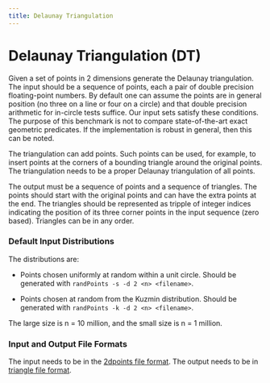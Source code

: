 ```yaml
---
title: Delaunay Triangulation
---
```


# Delaunay Triangulation (DT)

Given a set of points in 2 dimensions generate the Delaunay
triangulation.  The input should be a sequence of points, each a pair
of double precision floating-point numbers.  By default one can assume
the points are in general position (no three on a line or four on a
circle) and that double precision arithmetic for in-circle tests
suffice.  Our input sets satisfy these conditions.  The purpose of
this benchmark is not to compare state-of-the-art exact geometric
predicates.  If the implementation is robust in general, then this can
be noted.

The triangulation can add points.  Such points can be used, for
example, to insert points at the corners of a bounding triangle around the
original points.   The triangulation needs to be a proper Delaunay
triangulation of all points.

The output must be a sequence of points and a sequence of triangles.
The points should start with the original points and can have the
extra points at the end.  The triangles should be represented as
tripple of integer indices indicating the position of its three corner
points in the input sequence (zero based).  Triangles can be in any
order.

### Default Input Distributions

The distributions are:

- Points chosen uniformly at random within a unit circle.   Should be 
generated with `randPoints -s -d 2 <n> <filename>`.

- Points chosen at random from the Kuzmin distribution.   Should be 
generated with `randPoints -k -d 2 <n> <filename>`.   

The large size is n = 10 million, and the small size is n = 1 million.

### Input and Output File Formats

The input needs to be in the [2dpoints file format](../fileFormats/geometry.html#points).
The output needs to be in [triangle file format](../fileFormats/geometry.html#triangles).

